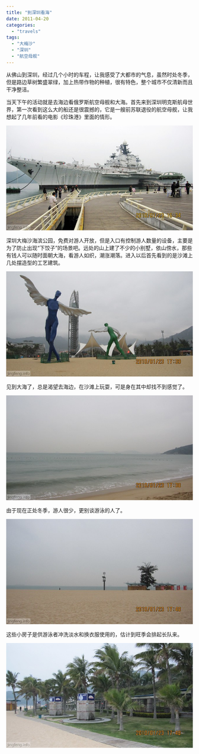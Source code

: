 ```yaml
---
title: "到深圳看海"
date: 2011-04-20
categories: 
  - "travels"
tags: 
  - "大梅沙"
  - "深圳"
  - "航空母舰"
---
```


从佛山到深圳，经过几个小时的车程，让我感受了大都市的气息，虽然时处冬季，但是路边草树繁盛翠绿，加上热带作物的种植，很有特色，整个城市不仅清新而且干净整洁。

当天下午的活动就是去海边看俄罗斯航空母舰和大海。首先来到深圳明克斯航母世界，第一次看到这么大的船还是很震撼的，它是一艘前苏联退役的航空母舰，让我想起了几年前看的电影《珍珠港》里面的情形。

![深圳海边](images/5652362468_1ff92f4b0c_z.jpg)

深圳大梅沙海滨公园，免费对游人开放，但是入口有控制游人数量的设备，主要是为了防止出现“下饺子”的场景吧。远处的山上建了不少的小别墅，依山傍水，那些有钱人可以随时面朝大海，看游人如织，潮涨潮落。进入以后首先看到的是沙滩上几处摆造型的工艺建筑。<!--more-->

![深圳海边](images/5651785429_130eb28c8e_z.jpg)

见到大海了，总是渴望去海边，在沙滩上玩耍，可是身在其中却找不到感觉了。

![深圳海边](images/5651781707_bca4d4aabd_z.jpg)

由于现在正处冬季，游人很少，更别谈游泳的人了。

![深圳海边](images/5651789265_ab8dd0f37a_z.jpg)

这些小房子是供游泳者冲洗淡水和换衣服使用的，估计到旺季会排起长队来。

![深圳海边](images/5652360126_ac42f33e73_z.jpg)
